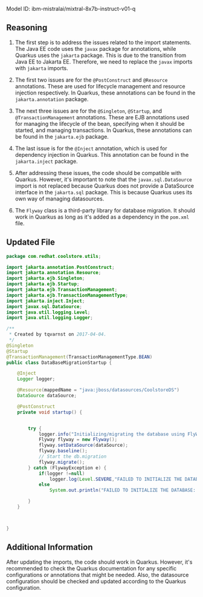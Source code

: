 Model ID: ibm-mistralai/mixtral-8x7b-instruct-v01-q

## Reasoning

1. The first step is to address the issues related to the import statements. The Java EE code uses the `javax` package for annotations, while Quarkus uses the `jakarta` package. This is due to the transition from Java EE to Jakarta EE. Therefore, we need to replace the `javax` imports with `jakarta` imports.

2. The first two issues are for the `@PostConstruct` and `@Resource` annotations. These are used for lifecycle management and resource injection respectively. In Quarkus, these annotations can be found in the `jakarta.annotation` package.

3. The next three issues are for the `@Singleton`, `@Startup`, and `@TransactionManagement` annotations. These are EJB annotations used for managing the lifecycle of the bean, specifying when it should be started, and managing transactions. In Quarkus, these annotations can be found in the `jakarta.ejb` package.

4. The last issue is for the `@Inject` annotation, which is used for dependency injection in Quarkus. This annotation can be found in the `jakarta.inject` package.

5. After addressing these issues, the code should be compatible with Quarkus. However, it's important to note that the `javax.sql.DataSource` import is not replaced because Quarkus does not provide a DataSource interface in the `jakarta.sql` package. This is because Quarkus uses its own way of managing datasources.

6. The `Flyway` class is a third-party library for database migration. It should work in Quarkus as long as it's added as a dependency in the `pom.xml` file.

## Updated File

```java
package com.redhat.coolstore.utils;

import jakarta.annotation.PostConstruct;
import jakarta.annotation.Resource;
import jakarta.ejb.Singleton;
import jakarta.ejb.Startup;
import jakarta.ejb.TransactionManagement;
import jakarta.ejb.TransactionManagementType;
import jakarta.inject.Inject;
import javax.sql.DataSource;
import java.util.logging.Level;
import java.util.logging.Logger;

/**
 * Created by tqvarnst on 2017-04-04.
 */
@Singleton
@Startup
@TransactionManagement(TransactionManagementType.BEAN)
public class DataBaseMigrationStartup {

    @Inject
    Logger logger;

    @Resource(mappedName = "java:jboss/datasources/CoolstoreDS")
    DataSource dataSource;

    @PostConstruct
    private void startup() {


        try {
            logger.info("Initializing/migrating the database using FlyWay");
            Flyway flyway = new Flyway();
            flyway.setDataSource(dataSource);
            flyway.baseline();
            // Start the db.migration
            flyway.migrate();
        } catch (FlywayException e) {
            if(logger !=null)
                logger.log(Level.SEVERE,"FAILED TO INITIALIZE THE DATABASE: " + e.getMessage(),e);
            else
                System.out.println("FAILED TO INITIALIZE THE DATABASE: " + e.getMessage() + " and injection of logger doesn't work");

        }
    }



}
```

## Additional Information

After updating the imports, the code should work in Quarkus. However, it's recommended to check the Quarkus documentation for any specific configurations or annotations that might be needed. Also, the datasource configuration should be checked and updated according to the Quarkus configuration.